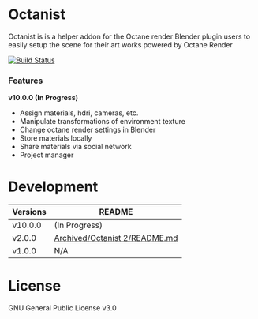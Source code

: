 # Octanist

Octanist is is a helper addon for the Octane render Blender plugin users to easily setup the scene for their art works powered by Octane Render

[![Build Status](https://travis-ci.org/Landon-Dou/blender-octanerender-helper-addon_octanist.svg?branch=master)](https://travis-ci.org/Landon-Dou/blender-octanerender-helper-addon_octanist)

### Features
**v10.0.0 (In Progress)**
  - Assign materials, hdri, cameras, etc.
  - Manipulate transformations of environment texture
  - Change octane render settings in Blender
  - Store materials locally
  - Share materials via social network
  - Project manager

# Development

| Versions | README |
| ------ | ------ |
| v10.0.0 | (In Progress)  |
| v2.0.0 | [Archived/Octanist 2/README.md](https://github.com/Landon-Dou/blender-octanerender-helper-addon_octanist/blob/master/Archived/Octanist_2/README.md) |
| v1.0.0 | N/A |

# License
GNU General Public License v3.0
